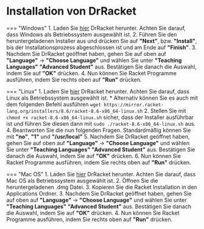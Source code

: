 # Installation von DrRacket

=== "Windows"
     1. Laden Sie [hier] DrRacket herunter. Achten Sie darauf, dass Windows als Betriebssystem ausgewählt ist.
     2. Führen Sie den heruntergeladenen Installer aus und drücken Sie auf **"Next"**, bzw. **"Install"**, bis der Installationsprozess abgeschlossen ist und am Ende auf **"Finish"**.
     3. Nachdem Sie DrRacket geöffnet haben, gehen Sie auf oben auf **"Language"** -> **"Choose Language"** und wählen Sie unter **"Teaching Languages"** **"Advanced Student"** aus. Bestätigen Sie danach die Auswahl, indem Sie auf **"OK"** drücken. 
     4. Nun können Sie Racket Programme ausführen, indem Sie rechts oben auf **"Run"** drücken.

=== "Linux"
     1. Laden Sie [hier] DrRacket herunter. Achten Sie darauf, dass Linux als Betriebssystem ausgewählt ist.
       * Alternativ können Sie es auch mit dem folgenden Befehl ausführen
       ```
       wget https://mirror.racket-lang.org/installers/8.6/racket-8.6-x86_64-linux.sh
       ```
     2. Stellen Sie mit
     ```
     chmod +x racket-8.6-x86_64-linux.sh
     ```
     sicher, dass der Installer ausführbar ist und führen Sie diesen dann mit 
     ```
     sudo ./racket-8.6-x86_64-linux.sh
     ```
     aus.
     4. Beantworten Sie die nun folgenden Fragen. Standardmäßig können Sie mit **"no"**, **"1"** und **"/usr/local"**
     5. Nachdem Sie DrRacket geöffnet haben, gehen Sie auf oben auf **"Language"** -> **"Choose Language"** und wählen Sie unter **"Teaching Languages"** **"Advanced Student"** aus. Bestätigen Sie danach die Auswahl, indem Sie auf **"OK"** drücken. 
     6. Nun können Sie Racket Programme ausführen, indem Sie rechts oben auf **"Run"** drücken.

=== "Mac OS"
     1. Laden Sie [hier] DrRacket herunter. Achten Sie darauf, dass Mac OS als Betriebssystem ausgewählt ist.
     2. Öffnen Sie die heruntergeladenen .dmg Datei.
     3. Kopieren Sie die Racket Installation in den Applications Ordner.
     3. Nachdem Sie DrRacket geöffnet haben, gehen Sie auf oben auf **"Language"** -> **"Choose Language"** und wählen Sie unter **"Teaching Languages"** **"Advanced Student"** aus. Bestätigen Sie danach die Auswahl, indem Sie auf **"OK"** drücken. 
     4. Nun können Sie Racket Programme ausführen, indem Sie rechts oben auf **"Run"** drücken.




[hier]: https://download.racket-lang.org/